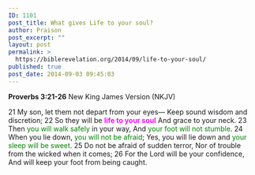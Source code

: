 ```yaml
---
ID: 1101
post_title: What gives Life to your soul?
author: Praison
post_excerpt: ""
layout: post
permalink: >
  https://biblerevelation.org/2014/09/life-to-your-soul/
published: true
post_date: 2014-09-03 09:45:03
---
```

<strong>Proverbs 3:21-26</strong>
New King James Version (NKJV)

21 My son, let them not depart from your eyes—
Keep sound wisdom and discretion;
22 So they will be <span style="color: #ff00ff;"><strong>life to your soul</strong></span>
And grace to your neck.
23 Then <span style="color: #008000;">you will walk safely</span> in your way,
And <span style="color: #008000;">your foot will not stumble</span>.
24 When you lie down, <span style="color: #008000;">you will not be afraid</span>;
Yes, you will lie down and <span style="color: #008000;">your sleep will be sweet</span>.
25 Do not be afraid of sudden terror,
Nor of trouble from the wicked when it comes;
26 For the Lord will be your confidence,
And will keep your foot from being caught.